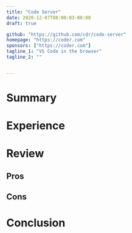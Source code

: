 ```yaml
---
title: "Code Server"
date: 2020-12-07T08:00:03-08:00
draft: true

github: "https://github.com/cdr/code-server"
homepage: "https://coder.com"
sponsors: ["https://coder.com"]
tagline_1: "VS Code in the browser"
tagline_2: ""


---
```


# Summary

# Experience

# Review

## Pros

## Cons

# Conclusion